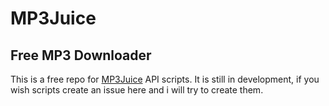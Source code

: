 # MP3Juice
## Free MP3 Downloader

This is a free repo for [MP3Juice](https://mp3juice.fm) API scripts. It is still in development, if you wish scripts create an issue here and i will try to create them.

